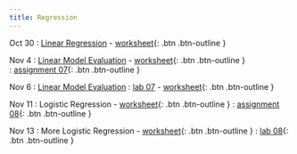 ```yaml
---
title: Regression
---
```


Oct 30 
: [Linear Regression](https://github.com/gallettilance/CS506-Fall2024/raw/main/lecture_14/14_Linear_Regression.pdf) - [worksheet](https://github.com/gallettilance/CS506-Fall2024/blob/main/lecture_14/worksheet_14.ipynb){: .btn .btn-outline }  

Nov 4 
: [Linear Model Evaluation](https://github.com/gallettilance/CS506-Fall2024/raw/main/lecture_15/15_Linear_Model_Evaluation.pdf) - [worksheet](https://github.com/gallettilance/CS506-Fall2024/blob/main/lecture_15/worksheet_15.ipynb){: .btn .btn-outline }  
  : [assignment 07](#){: .btn .btn-outline } 

Nov 6 
: [Linear Model Evaluation](https://github.com/gallettilance/CS506-Fall2024/raw/main/lecture_16/16_Linear_Model_Evaluation.pdf) : [lab 07](../labs/lab7) - [worksheet](https://github.com/gallettilance/CS506-Fall2024/blob/main/lecture_16/worksheet_16.ipynb){: .btn .btn-outline }  

Nov 11 
: Logistic Regression - [worksheet](https://github.com/gallettilance/CS506-Fall2024/blob/main/lecture_17/worksheet_17.ipynb){: .btn .btn-outline } 
  : [assignment 08](../assignments/assignment8){: .btn .btn-outline }

Nov 13 
: More Logistic Regression - [worksheet](https://github.com/gallettilance/CS506-Fall2024/blob/main/lecture_18/worksheet_18.ipynb){: .btn .btn-outline } 
  : [lab 08](../labs/lab8){: .btn .btn-outline } 